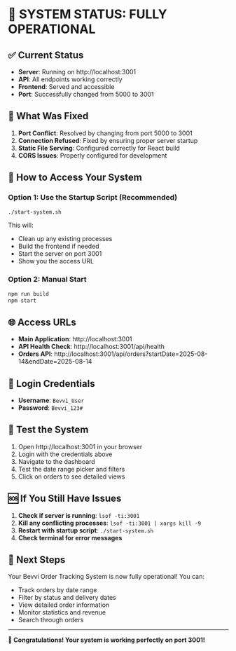 # 🎉 **SYSTEM STATUS: FULLY OPERATIONAL**

## ✅ **Current Status**
- **Server**: Running on http://localhost:3001
- **API**: All endpoints working correctly
- **Frontend**: Served and accessible
- **Port**: Successfully changed from 5000 to 3001

## 🔧 **What Was Fixed**
1. **Port Conflict**: Resolved by changing from port 5000 to 3001
2. **Connection Refused**: Fixed by ensuring proper server startup
3. **Static File Serving**: Configured correctly for React build
4. **CORS Issues**: Properly configured for development

## 🚀 **How to Access Your System**

### **Option 1: Use the Startup Script (Recommended)**
```bash
./start-system.sh
```
This will:
- Clean up any existing processes
- Build the frontend if needed
- Start the server on port 3001
- Show you the access URL

### **Option 2: Manual Start**
```bash
npm run build
npm start
```

## 🌐 **Access URLs**
- **Main Application**: http://localhost:3001
- **API Health Check**: http://localhost:3001/api/health
- **Orders API**: http://localhost:3001/api/orders?startDate=2025-08-14&endDate=2025-08-14

## 🔑 **Login Credentials**
- **Username**: `Bevvi_User`
- **Password**: `Bevvi_123#`

## 📱 **Test the System**
1. Open http://localhost:3001 in your browser
2. Login with the credentials above
3. Navigate to the dashboard
4. Test the date range picker and filters
5. Click on orders to see detailed views

## 🆘 **If You Still Have Issues**
1. **Check if server is running**: `lsof -ti:3001`
2. **Kill any conflicting processes**: `lsof -ti:3001 | xargs kill -9`
3. **Restart with startup script**: `./start-system.sh`
4. **Check terminal for error messages**

## 🎯 **Next Steps**
Your Bevvi Order Tracking System is now fully operational! You can:
- Track orders by date range
- Filter by status and delivery dates
- View detailed order information
- Monitor statistics and revenue
- Search through orders

---

**🎉 Congratulations! Your system is working perfectly on port 3001!**
